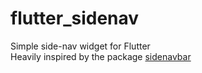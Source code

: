 # flutter_sidenav

Simple side-nav widget for Flutter  
Heavily inspired by the package [sidenavbar](https://pub.dev/packages/sidenavbar)
 